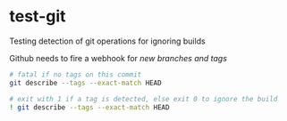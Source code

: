 # test-git

Testing detection of git operations for ignoring builds

Github needs to fire a webhook for _new branches and tags_

```bash
# fatal if no tags on this commit
git describe --tags --exact-match HEAD

# exit with 1 if a tag is detected, else exit 0 to ignore the build
! git describe --tags --exact-match HEAD

```
